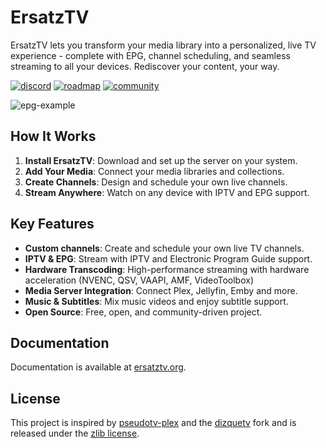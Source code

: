 # ErsatzTV

ErsatzTV lets you transform your media library into a personalized, live TV experience - complete with EPG, channel scheduling, and seamless streaming to all your devices. Rediscover your content, your way.

[![discord](https://img.shields.io/badge/join_discord-510b80?style=for-the-badge&logo=discord)](https://discord.ersatztv.org)
[![roadmap](https://img.shields.io/badge/vote_on_features-darkgreen?style=for-the-badge)](https://features.ersatztv.org/)
[![community](https://img.shields.io/badge/join_the_community-blue?style=for-the-badge)](https://discuss.ersatztv.org)

![epg-example](https://ersatztv.org/images/home/epg-example.png)

## How It Works

1. **Install ErsatzTV**: Download and set up the server on your system.
2. **Add Your Media**: Connect your media libraries and collections.
3. **Create Channels**: Design and schedule your own live channels.
4. **Stream Anywhere**: Watch on any device with IPTV and EPG support.

## Key Features

- **Custom channels**: Create and schedule your own live TV channels.
- **IPTV & EPG**: Stream with IPTV and Electronic Program Guide support.
- **Hardware Transcoding**: High-performance streaming with hardware acceleration (NVENC, QSV, VAAPI, AMF, VideoToolbox)
- **Media Server Integration**: Connect Plex, Jellyfin, Emby and more.
- **Music & Subtitles**: Mix music videos and enjoy subtitle support.
- **Open Source**: Free, open, and community-driven project.

## Documentation

Documentation is available at [ersatztv.org](https://ersatztv.org/docs/).

## License

This project is inspired by [pseudotv-plex](https://github.com/DEFENDORe/pseudotv) and
the [dizquetv](https://github.com/vexorian/dizquetv) fork and is released under the [zlib license](LICENSE).
